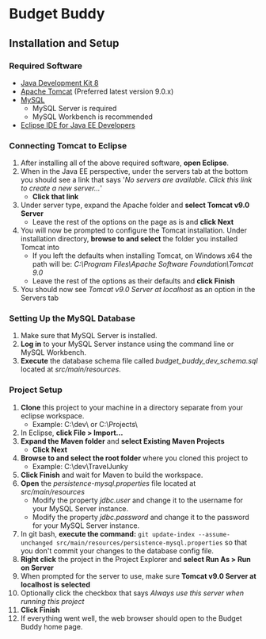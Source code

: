 # Budget Buddy 

## Installation and Setup
### Required Software
* [Java Development Kit 8](https://www.oracle.com/technetwork/java/javase/downloads/jdk8-downloads-2133151.html)
* [Apache Tomcat](https://tomcat.apache.org/download-90.cgi) (Preferred latest version 9.0.x)
* [MySQL](https://dev.mysql.com/downloads/)
   - MySQL Server is required
   - MySQL Workbench is recommended
* [Eclipse IDE for Java EE Developers](https://www.eclipse.org/downloads/packages/)

### Connecting Tomcat to Eclipse
1. After installing all of the above required software, **open Eclipse**.
2. When in the Java EE perspective, under the servers tab at the bottom you should see a link that says '*No servers are available. Click this link to create a new server...*'
   - **Click that link**
3. Under server type, expand the Apache folder and **select Tomcat v9.0 Server**
   - Leave the rest of the options on the page as is and **click Next**
4. You will now be prompted to configure the Tomcat installation. Under installation directory, **browse to and select** the folder you installed Tomcat into
   - If you left the defaults when installing Tomcat, on Windows x64 the path will be: *C:\Program Files\Apache Software Foundation\Tomcat 9.0*
   - Leave the rest of the options as their defaults and **click Finish**
5. You should now see *Tomcat v9.0 Server at localhost* as an option in the Servers tab

### Setting Up the MySQL Database
1. Make sure that MySQL Server is installed.
2. **Log in** to your MySQL Server instance using the command line or MySQL Workbench.
3. **Execute** the database schema file called *budget_buddy_dev_schema.sql* located at *src/main/resources*.

### Project Setup
1. **Clone** this project to your machine in a directory separate from your eclipse workspace.
   - Example: C:\dev\ or C:\Projects\
2. In Eclipse, **click File > Import...**
3. **Expand the Maven folder** and **select Existing Maven Projects**
   - **Click Next**
4. **Browse to and select the root folder** where you cloned this project to
   - Example: C:\dev\TravelJunky
5. **Click Finish** and wait for Maven to build the workspace.
6. **Open** the *persistence-mysql.properties* file located at *src/main/resources*
   - Modify the property *jdbc.user* and change it to the username for your MySQL Server instance.
   - Modify the property *jdbc.password* and change it to the password for your MySQL Server instance.
7. In git bash, **execute the command:** `git update-index --assume-unchanged src/main/resources/persistence-mysql.properties` so that you don't commit your changes to the database config file.
8. **Right click** the project in the Project Explorer and **select Run As > Run on Server**
9. When prompted for the server to use, make sure **Tomcat v9.0 Server at localhost is selected**
10. Optionally click the checkbox that says *Always use this server when running this project*
11. **Click Finish**
12. If everything went well, the web browser should open to the Budget Buddy home page.
